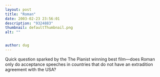 ```yaml
---
layout: post
title: "Roman"
date: 2003-02-23 23:56:01
description: "9324883"
thumbnail: defaultThumbnail.png
alt: ""


author: dug
---
```


<p>Quick question sparked by the The Pianist winning best film&mdash;does Roman only do acceptance speeches in countries that do not have an extradition agreement with the <span class="caps">USA</span>?</p>

